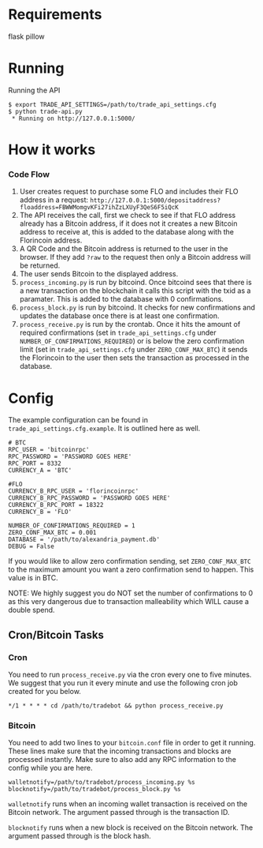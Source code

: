 # Requirements

flask
pillow

# Running

Running the API

```
$ export TRADE_API_SETTINGS=/path/to/trade_api_settings.cfg  
$ python trade-api.py
 * Running on http://127.0.0.1:5000/
```

# How it works

### Code Flow
1. User creates request to purchase some FLO and includes their FLO address in a request: `http://127.0.0.1:5000/depositaddress?floaddress=FBWWMomgvKFi27ihZzLXUyF3QeS6F5iQcK`
2. The API receives the call, first we check to see if that FLO address already has a Bitcoin address, if it does not it creates a new Bitcoin address to receive at, this is added to the database along with the Florincoin address.
3. A QR Code and the Bitcoin address is returned to the user in the browser. If they add `?raw` to the request then only a Bitcoin address will be returned.
4. The user sends Bitcoin to the displayed address.
5. `process_incoming.py` is run by bitcoind. Once bitcoind sees that there is a new transaction on the blockchain it calls this script with the txid as a paramater. This is added to the database with 0 confirmations.
6. `process_block.py` is run by bitcoind. It checks for new confirmations and updates the database once there is at least one confirmation.
7. `process_receive.py` is run by the crontab. Once it hits the amount of required confirmations (set in `trade_api_settings.cfg` under `NUMBER_OF_CONFIRMATIONS_REQUIRED`) or is below the zero confirmation limit (set in `trade_api_settings.cfg` under `ZERO_CONF_MAX_BTC`) it sends the Florincoin to the user then sets the transaction as processed in the database.

# Config

The example configuration can be found in `trade_api_settings.cfg.example`. It is outlined here as well.

```
# BTC
RPC_USER = 'bitcoinrpc'
RPC_PASSWORD = 'PASSWORD GOES HERE'
RPC_PORT = 8332
CURRENCY_A = 'BTC'

#FLO
CURRENCY_B_RPC_USER = 'florincoinrpc'
CURRENCY_B_RPC_PASSWORD = 'PASSWORD GOES HERE'
CURRENCY_B_RPC_PORT = 18322
CURRENCY_B = 'FLO'

NUMBER_OF_CONFIRMATIONS_REQUIRED = 1
ZERO_CONF_MAX_BTC = 0.001
DATABASE = '/path/to/alexandria_payment.db'
DEBUG = False
```

If you would like to allow zero confirmation sending, set `ZERO_CONF_MAX_BTC` to the maximum amount you want a zero confirmation send to happen. This value is in BTC.

NOTE: We highly suggest you do NOT set the number of confirmations to 0 as this very dangerous due to transaction malleability which WILL cause a double spend.

## Cron/Bitcoin Tasks
### Cron
You need to run `process_receive.py` via the cron every one to five minutes. We suggest that you run it every minute and use the following cron job created for you below.

```
*/1 * * * * cd /path/to/tradebot && python process_receive.py
```

### Bitcoin
You need to add two lines to your `bitcoin.conf` file in order to get it running. These lines make sure that the incoming transactions and blocks are processed instantly. Make sure to also add any RPC information to the config while you are here.

```
walletnotify=/path/to/tradebot/process_incoming.py %s
blocknotify=/path/to/tradebot/process_block.py %s
```

`walletnotify` runs when an incoming wallet transaction is received on the Bitcoin network.  The argument passed through is the transaction ID.

`blocknotify` runs when a new block is received on the Bitcoin network.  The argument passed through is the block hash.